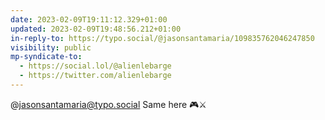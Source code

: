 ```yaml
---
date: 2023-02-09T19:11:12.329+01:00
updated: 2023-02-09T19:48:56.212+01:00
in-reply-to: https://typo.social/@jasonsantamaria/109835762046247850
visibility: public
mp-syndicate-to:
  - https://social.lol/@alienlebarge
  - https://twitter.com/alienlebarge
---
```

@jasonsantamaria@typo.social Same here 🎮⚔️
